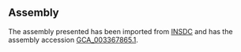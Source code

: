 
Assembly
--------

The assembly presented has been imported from 
[INSDC](http://www.insdc.org) and has the assembly accession
[GCA\_003367865.1](http://www.ebi.ac.uk/ena/data/view/GCA_003367865.1).

